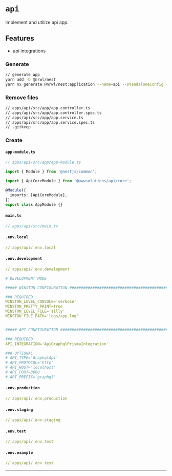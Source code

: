 # `api`

Implement and utilize api app.

## Features

- api integrations

### Generate

```bash
// generate app
yarn add -D @nrwl/nest
yarn nx generate @nrwl/nest:application --name=api --standaloneConfig --tags=type:api --no-interactive
```

### Remove files

```bash
// apps/api/src/app/app.controller.ts
// apps/api/src/app/app.controller.spec.ts
// apps/api/src/app/app.service.ts
// apps/api/src/app/app.service.spec.ts
// .gitkeep
```

### Create

#### `app-module.ts`

```typescript
// apps/api/src/app/app-module.ts

import { Module } from '@nestjs/common';

import { ApiCoreModule } from '@wwwsolutions/api/core';

@Module({
  imports: [ApiCoreModule],
})
export class AppModule {}
```

#### `main.ts`

```typescript
// apps/api/src/main.ts
```

#### `.env.local`

```yaml
// apps/api/.env.local
```

#### `.env.development`

```yaml
// apps/api/.env.development

# DEVELOPMENT MODE

##### WINSTON CONFIGURATION ############################################################################

### REQUIRED
WINSTON_LEVEL_CONSOLE='verbose'
WINSTON_PRETTY_PRINT=true
WINSTON_LEVEL_FILE='silly'
WINSTON_FILE_PATH='logs/app.log'


##### API CONFIGURATION ################################################################################

### REQUIRED
API_INTEGRATION='ApiGraphqlPrismaIntegration'

### OPTIONAL
# API_TYPE='GraphqlApi'
# API_PROTOCOL='http'
# API_HOST='localhost'
# API_PORT=3000
# API_PREFIX='graphql'
```

#### `.env.production`

```yaml
// apps/api/.env.production
```

#### `.env.staging`

```yaml
// apps/api/.env.staging
```

#### `.env.test`

```yaml
// apps/api/.env.test
```

#### `.env.example`

```yaml
// apps/api/.env.test
```

---
